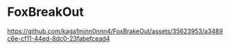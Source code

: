 # FoxBreakOut

https://github.com/kaga1minn0nnn4/FoxBrakeOut/assets/35623953/a3489c6e-cf11-44ed-8dc0-23fabefcead4

